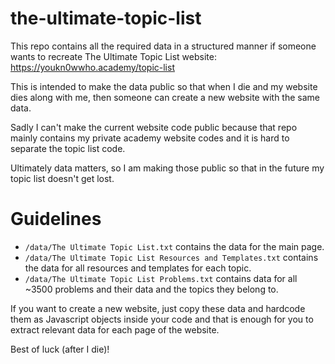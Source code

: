 # the-ultimate-topic-list

This repo contains all the required data in a structured manner if someone wants to recreate The Ultimate Topic List website: https://youkn0wwho.academy/topic-list

This is intended to make the data public so that when I die and my website dies along with me, then someone can create a new website with the same data.

Sadly I can't make the current website code public because that repo mainly contains my private academy website codes and it is hard to separate the topic list code.

Ultimately data matters, so I am making those public so that in the future my topic list doesn't get lost.

# Guidelines

- `/data/The Ultimate Topic List.txt` contains the data for the main page.
- `/data/The Ultimate Topic List Resources and Templates.txt` contains the data for all resources and templates for each topic.
- `/data/The Ultimate Topic List Problems.txt` contains data for all ~3500 problems and their data and the topics they belong to.

If you want to create a new website, just copy these data and hardcode them as Javascript objects inside your code and that is enough for you to extract relevant data for each page of the website.

Best of luck (after I die)! 
